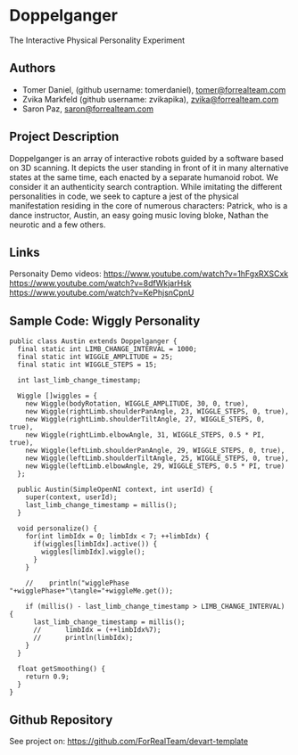 # Doppelganger
The Interactive Physical Personality Experiment

## Authors
- Tomer Daniel, (github username: tomerdaniel), tomer@forrealteam.com
- Zvika Markfeld (github username: zvikapika), zvika@forrealteam.com
- Saron Paz, saron@forrealteam.com

## Project Description
Doppelganger is an array of interactive robots guided by a software based on 3D scanning.
It depicts the user standing in front of it in many alternative states at the same time, each enacted by a separate humanoid robot. We consider it an authenticity search contraption. While imitating the different personalities in code, we seek to capture a jest of the physical manifestation residing in the core of numerous characters: Patrick, who is a dance instructor, Austin, an easy going music loving bloke, Nathan the neurotic and a few others.

## Links
Personaity Demo videos:
https://www.youtube.com/watch?v=1hFgxRXSCxk
https://www.youtube.com/watch?v=8dfWkjarHsk
https://www.youtube.com/watch?v=KePhjsnCpnU


## Sample Code: Wiggly Personality
```
public class Austin extends Doppelganger {
  final static int LIMB_CHANGE_INTERVAL = 1000;
  final static int WIGGLE_AMPLITUDE = 25;
  final static int WIGGLE_STEPS = 15;

  int last_limb_change_timestamp;

  Wiggle []wiggles = { 
    new Wiggle(bodyRotation, WIGGLE_AMPLITUDE, 30, 0, true), 
    new Wiggle(rightLimb.shoulderPanAngle, 23, WIGGLE_STEPS, 0, true), 
    new Wiggle(rightLimb.shoulderTiltAngle, 27, WIGGLE_STEPS, 0, true), 
    new Wiggle(rightLimb.elbowAngle, 31, WIGGLE_STEPS, 0.5 * PI, true), 
    new Wiggle(leftLimb.shoulderPanAngle, 29, WIGGLE_STEPS, 0, true), 
    new Wiggle(leftLimb.shoulderTiltAngle, 25, WIGGLE_STEPS, 0, true), 
    new Wiggle(leftLimb.elbowAngle, 29, WIGGLE_STEPS, 0.5 * PI, true)
  };

  public Austin(SimpleOpenNI context, int userId) {
    super(context, userId);
    last_limb_change_timestamp = millis();
  }

  void personalize() {
    for(int limbIdx = 0; limbIdx < 7; ++limbIdx) {
      if(wiggles[limbIdx].active()) {
        wiggles[limbIdx].wiggle();
      }
    }
    
    //    println("wigglePhase "+wigglePhase+"\tangle="+wiggleMe.get());

    if (millis() - last_limb_change_timestamp > LIMB_CHANGE_INTERVAL) {
      last_limb_change_timestamp = millis();
      //      limbIdx = (++limbIdx%7);
      //      println(limbIdx);
    }
  }

  float getSmoothing() {
    return 0.9;
  }
}
```
## Github Repository
See project on: https://github.com/ForRealTeam/devart-template

